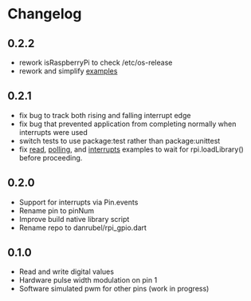 # Changelog

## 0.2.2

 * rework isRaspberryPi to check /etc/os-release
 * rework and simplify [examples](example)

## 0.2.1

 * fix bug to track both rising and falling interrupt edge
 * fix bug that prevented application from completing normally when interrupts were used
 * switch tests to use package:test rather than package:unittest
 * fix [read](example/read.dart), [polling](example/polling.dart), and [interrupts](example/interrupts.dart) examples
   to wait for rpi.loadLibrary() before proceeding.

## 0.2.0

 * Support for interrupts via Pin.events
 * Rename pin to pinNum
 * Improve build native library script
 * Rename repo to danrubel/rpi_gpio.dart

## 0.1.0

 * Read and write digital values
 * Hardware pulse width modulation on pin 1
 * Software simulated pwm for other pins (work in progress)
